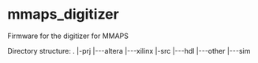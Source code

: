 # mmaps_digitizer
Firmware for the digitizer for MMAPS


Directory structure:
   .
   |-prj
   |---altera
   |---xilinx
   |-src
   |---hdl
   |---other
   |---sim

